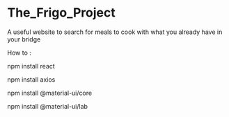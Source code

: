# The_Frigo_Project
A useful website to search for meals to cook with what you already have in your bridge

How to :

npm install react

npm install axios

npm install @material-ui/core

npm install @material-ui/lab
